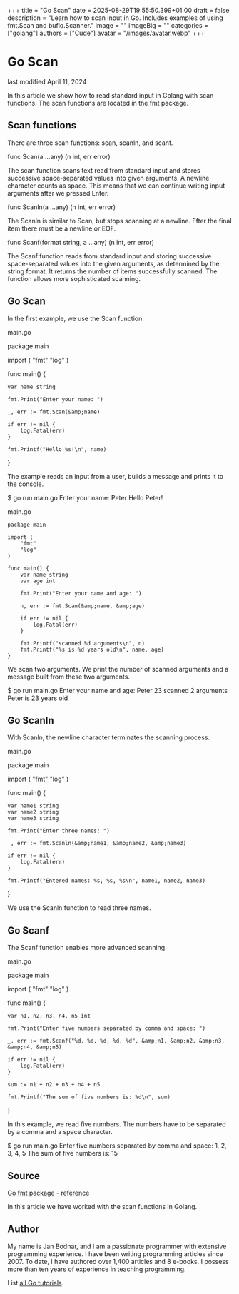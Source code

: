 +++
title = "Go Scan"
date = 2025-08-29T19:55:50.399+01:00
draft = false
description = "Learn how to scan input in Go. Includes examples of using fmt.Scan and bufio.Scanner."
image = ""
imageBig = ""
categories = ["golang"]
authors = ["Cude"]
avatar = "/images/avatar.webp"
+++

# Go Scan

last modified April 11, 2024

In this article we show how to read standard input in Golang with scan functions.
The scan functions are located in the fmt package.

## Scan functions

There are three scan functions: scan, scanln, and
scanf.

func Scan(a ...any) (n int, err error)

The scan function scans text read from standard input and stores
successive space-separated values into given arguments. A newline character
counts as space. This means that we can continue writing input arguments after
we pressed Enter. 

func Scanln(a ...any) (n int, err error)

The Scanln is similar to Scan, but stops scanning at a newline.
Ffter the final item there must be a newline or EOF.

func Scanf(format string, a ...any) (n int, err error)

The Scanf function reads from standard input and storing successive
space-separated values into the given arguments, as determined by the string
format. It returns the number of items successfully scanned. The function allows
more sophisticated scanning.

## Go Scan

In the first example, we use the Scan function.

main.go
  

package main

import (
    "fmt"
    "log"
)

func main() {

    var name string

    fmt.Print("Enter your name: ")

    _, err := fmt.Scan(&amp;name)

    if err != nil {
        log.Fatal(err)
    }

    fmt.Printf("Hello %s!\n", name)
}

The example reads an input from a user, builds a message and prints it to the 
console.

$ go run main.go
Enter your name: Peter
Hello Peter!

main.go
  

```
package main

import (
    "fmt"
    "log"
)

func main() {
    var name string
    var age int

    fmt.Print("Enter your name and age: ")

    n, err := fmt.Scan(&amp;name, &amp;age)

    if err != nil {
        log.Fatal(err)
    }

    fmt.Printf("scanned %d arguments\n", n)
    fmt.Printf("%s is %d years old\n", name, age)
}

```

We scan two arguments. We print the number of scanned arguments and a message
built from these two arguments.

$ go run main.go
Enter your name and age: Peter 23
scanned 2 arguments
Peter is 23 years old

## Go Scanln

With Scanln, the newline character terminates the scanning process.

main.go
  

package main

import (
    "fmt"
    "log"
)

func main() {

    var name1 string
    var name2 string
    var name3 string

    fmt.Print("Enter three names: ")

    _, err := fmt.Scanln(&amp;name1, &amp;name2, &amp;name3)

    if err != nil {
        log.Fatal(err)
    }

    fmt.Printf("Entered names: %s, %s, %s\n", name1, name2, name3)
}

We use the Scanln function to read three names. 

## Go Scanf

The Scanf function enables more advanced scanning.

main.go
  

package main

import (
    "fmt"
    "log"
)

func main() {

    var n1, n2, n3, n4, n5 int

    fmt.Print("Enter five numbers separated by comma and space: ")

    _, err := fmt.Scanf("%d, %d, %d, %d, %d", &amp;n1, &amp;n2, &amp;n3, &amp;n4, &amp;n5)

    if err != nil {
        log.Fatal(err)
    }

    sum := n1 + n2 + n3 + n4 + n5

    fmt.Printf("The sum of five numbers is: %d\n", sum)
}

In this example, we read five numbers. The numbers have to be separated by a 
comma and a space character.

$ go run main.go
Enter five numbers separated by comma and space: 1, 2, 3, 4, 5
The sum of five numbers is: 15

## Source

[Go fmt package - reference](https://pkg.go.dev/fmt)

In this article we have worked with the scan functions in Golang.

## Author

My name is Jan Bodnar, and I am a passionate programmer with extensive
programming experience. I have been writing programming articles since 2007.
To date, I have authored over 1,400 articles and 8 e-books. I possess more
than ten years of experience in teaching programming.

List [all Go tutorials](/golang/).